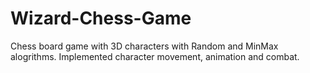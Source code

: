 # Wizard-Chess-Game

Chess board game with 3D characters with Random and MinMax alogrithms. Implemented character movement, animation and combat.
